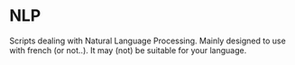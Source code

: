 # NLP
Scripts dealing with Natural Language Processing.
Mainly designed to use with french (or not..).
It may (not) be suitable for your language.
